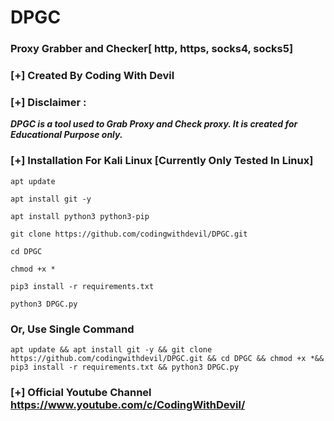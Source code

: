 # DPGC
### Proxy Grabber and Checker[ http, https, socks4, socks5]
### [+] Created By Coding With Devil
### [+] Disclaimer :
***DPGC is a tool used to Grab Proxy and Check proxy. It is created for Educational Purpose only.***


### [+] Installation For Kali Linux [Currently Only Tested In Linux]
```apt update```

```apt install git -y```

```apt install python3 python3-pip```

```git clone https://github.com/codingwithdevil/DPGC.git```

```cd DPGC```

```chmod +x *```

```pip3 install -r requirements.txt```

```python3 DPGC.py```


### Or, Use Single Command
```
apt update && apt install git -y && git clone https://github.com/codingwithdevil/DPGC.git && cd DPGC && chmod +x *&& pip3 install -r requirements.txt && python3 DPGC.py
```

### [+] Official Youtube Channel https://www.youtube.com/c/CodingWithDevil/
